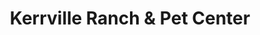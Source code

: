 ---
title: "Kerrville Ranch & Pet Center"
url: /kerrville/kerrville-ranch-und-pet-center/
shop: Tiere
---